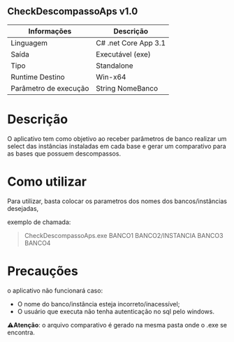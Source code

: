 ## **CheckDescompassoAps v1.0**
Informações           |Descrição
----------------------|-------------------------------
Linguagem             |C# .net Core App 3.1
Saída                 |Executável (exe) 
Tipo                  |Standalone
Runtime Destino       |Win-x64
Parâmetro de execução |String NomeBanco

# Descrição
O aplicativo tem como objetivo ao receber parâmetros de banco realizar um select das instâncias instaladas em cada base e gerar um comparativo para as bases que possuem descompassos.

# Como utilizar
Para utilizar, basta colocar os parametros dos nomes dos bancos/instâncias desejadas,

exemplo de chamada:
>CheckDescompassoAps.exe BANCO1 BANCO2/INSTANCIA BANCO3 BANCO4

# Precauções
o aplicativo não funcionará caso:
 - O nome do banco/instância esteja incorreto/inacessível;
 - O usuário que executa não tenha autenticação no sql pelo windows.

⚠️**Atenção**: o arquivo comparativo é gerado na mesma pasta onde o .exe se encontra.
